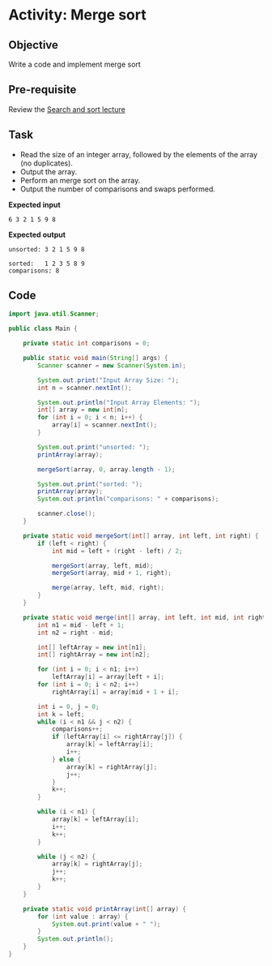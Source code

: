 # Activity: Merge sort

## Objective

Write a code and implement merge sort

## Pre-requisite

Review the [Search and sort lecture](https://htmlpreview.github.io/?https://github.com/d-khan/java/blob/main/search-sort/Lecture.html)

## Task
- Read the size of an integer array, followed by the elements of the array (no duplicates).
- Output the array.
- Perform an merge sort on the array.
- Output the number of comparisons and swaps performed.

__Expected input__

`6 3 2 1 5 9 8`

__Expected output__

```
unsorted: 3 2 1 5 9 8

sorted:   1 2 3 5 8 9
comparisons: 8
```
## Code

```java
import java.util.Scanner;

public class Main {

    private static int comparisons = 0;

    public static void main(String[] args) {
        Scanner scanner = new Scanner(System.in);

        System.out.print("Input Array Size: ");
        int n = scanner.nextInt();

        System.out.println("Input Array Elements: ");
        int[] array = new int[n];
        for (int i = 0; i < n; i++) {
            array[i] = scanner.nextInt();
        }

        System.out.print("unsorted: ");
        printArray(array);

        mergeSort(array, 0, array.length - 1);

        System.out.print("sorted: ");
        printArray(array);
        System.out.println("comparisons: " + comparisons);

        scanner.close();
    }

    private static void mergeSort(int[] array, int left, int right) {
        if (left < right) {
            int mid = left + (right - left) / 2;

            mergeSort(array, left, mid);
            mergeSort(array, mid + 1, right);

            merge(array, left, mid, right);
        }
    }

    private static void merge(int[] array, int left, int mid, int right) {
        int n1 = mid - left + 1;
        int n2 = right - mid;

        int[] leftArray = new int[n1];
        int[] rightArray = new int[n2];

        for (int i = 0; i < n1; i++)
            leftArray[i] = array[left + i];
        for (int i = 0; i < n2; i++)
            rightArray[i] = array[mid + 1 + i];

        int i = 0, j = 0;
        int k = left;
        while (i < n1 && j < n2) {
            comparisons++;
            if (leftArray[i] <= rightArray[j]) {
                array[k] = leftArray[i];
                i++;
            } else {
                array[k] = rightArray[j];
                j++;
            }
            k++;
        }

        while (i < n1) {
            array[k] = leftArray[i];
            i++;
            k++;
        }

        while (j < n2) {
            array[k] = rightArray[j];
            j++;
            k++;
        }
    }

    private static void printArray(int[] array) {
        for (int value : array) {
            System.out.print(value + " ");
        }
        System.out.println();
    }
}

```
